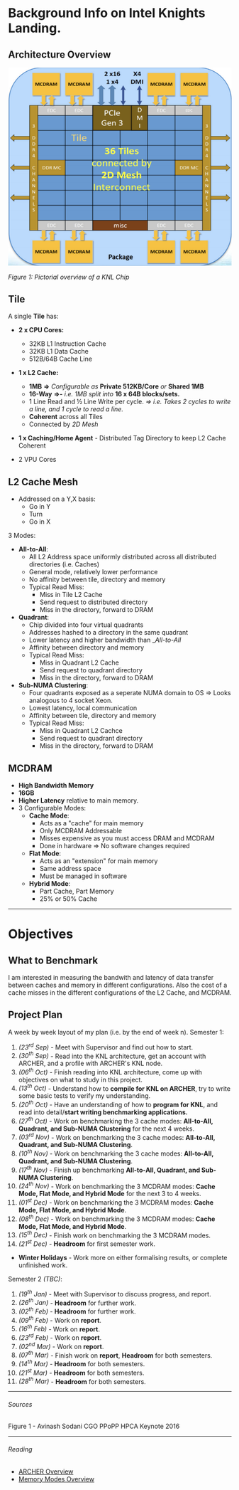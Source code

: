 # Background Info on Intel Knights Landing.

## Architecture Overview
![[0] - KNL Overview](https://github.com/acwilson96/MicroBenchmarking-KNL/blob/master/KNL_Overview.png "[0] - KNL Overview")

_Figure 1: Pictorial overview of a KNL Chip_

## Tile
A single __Tile__ has:
* __2 x CPU Cores:__
  * 32KB L1 Instruction Cache
  * 32KB L1 Data Cache
  * 512B/64B Cache Line
* __1 x L2 Cache:__
  * __1MB__ __=>__ _Configurable as_ __Private 512KB/Core__ _or_ __Shared 1MB__
  * __16-Way__ __=>-__ _i.e. 1MB split into_ __16 x 64B blocks/sets.__
  * 1 Line Read and ½ Line Write per cycle. _=> i.e. Takes 2 cycles to write a line, and 1 cycle to read a line._
  * __Coherent__ across all Tiles
  * Connected by _2D Mesh_

* __1 x Caching/Home Agent__ - Distributed Tag Directory to keep L2 Cache Coherent
* 2 VPU Cores

## L2 Cache Mesh

* Addressed on a Y,X basis:
  * Go in Y
  * Turn
  * Go in X

3 Modes:
  * __All-to-All__:
    * All L2 Address space uniformly distributed across all distributed directories (i.e. Caches)
    * General mode, relatively lower performance
    * No affinity between tile, directory and memory
    * Typical Read Miss:
      * Miss in Tile L2 Cache
      * Send request to distributed directory
      * Miss in the directory, forward to DRAM
  * __Quadrant__:
    * Chip divided into four virtual quadrants
    * Addresses hashed to a directory in the same quadrant
    * Lower latency and higher bandwidth than __All-to-All_
    * Affinity between directory and memory
    * Typical Read Miss:
      * Miss in Quadrant L2 Cache
      * Send request to quadrant directory
      * Miss in the directory, forward to DRAM
  * __Sub-NUMA Clustering__:
    * Four quadrants exposed as a seperate NUMA domain to OS => Looks analogous to 4 socket Xeon.
    * Lowest latency, local communication
    * Affinity between tile, directory and memory
    * Typical Read Miss:
      * Miss in Quadrant L2 Cachce
      * Send request to quadrant directory
      * Miss in the directory, forward to DRAM

## MCDRAM

* __High Bandwidth Memory__
* __16GB__
* __Higher Latency__ relative to main memory.
* 3 Configurable Modes:
  * __Cache Mode__:
    * Acts as a "cache" for main memory
    * Only MCDRAM Addressable
    * Misses expensive as you must access DRAM and MCDRAM
    * Done in hardware => No software changes required
  * __Flat Mode__:
    * Acts as an "extension" for main memory
    * Same address space
    * Must be managed in software
  * __Hybrid Mode__:
    * Part Cache, Part Memory
    * 25% or 50% Cache

---

# Objectives

## What to Benchmark

I am interested in measuring the bandwith and latency of data transfer between caches and memory in different configurations. Also the cost of a cache misses in the different configurations of the L2 Cache, and MCDRAM.

## Project Plan

A week by week layout of my plan (i.e. by the end of week n).
Semester 1:
  1. _(23<sup>rd</sup> Sep)_ - Meet with Supervisor and find out how to start.
  2. _(30<sup>th</sup> Sep)_ - Read into the KNL architecture, get an account with ARCHER, and a profile with ARCHER's KNL node.
  3. _(06<sup>th</sup> Oct)_ - Finish reading into KNL architecture, come up with objectives on what to study in this project.
  4. _(13<sup>th</sup> Oct)_ - Understand how to __compile for KNL on ARCHER__, try to write some basic tests to verify my understanding.
  5. _(20<sup>th</sup> Oct)_ - Have an understanding of how to __program for KNL__, and read into detail/__start writing benchmarking applications.__
  6. _(27<sup>th</sup> Oct)_ - Work on benchmarking the 3 cache modes: __All-to-All, Quadrant, and Sub-NUMA Clustering__ for the next 4 weeks.
  7. _(03<sup>rd</sup> Nov)_ - Work on benchmarking the 3 cache modes: __All-to-All, Quadrant, and Sub-NUMA Clustering__.
  8. _(10<sup>th</sup> Nov)_ - Work on benchmarking the 3 cache modes: __All-to-All, Quadrant, and Sub-NUMA Clustering__.
  9. _(17<sup>th</sup> Nov)_ - Finish up benchmarking __All-to-All, Quadrant, and Sub-NUMA Clustering__.
  10. _(24<sup>th</sup> Nov)_ - Work on benchmarking the 3 MCDRAM modes: __Cache Mode, Flat Mode, and Hybrid Mode__ for the next 3 to 4 weeks.
  11. _(01<sup>st</sup> Dec)_ - Work on benchmarking the 3 MCDRAM modes: __Cache Mode, Flat Mode, and Hybrid Mode__.
  12. _(08<sup>th</sup> Dec)_ - Work on benchmarking the 3 MCDRAM modes: __Cache Mode, Flat Mode, and Hybrid Mode__.
  13. _(15<sup>th</sup> Dec)_ - Finish work on benchmarking the 3 MCDRAM modes.
  14. _(21<sup>st</sup> Dec)_ - __Headroom__ for first semester work.
  
* __Winter Holidays__ - Work more on either formalising results, or complete unfinished work.

Semester 2 _(TBC)_:
  1. _(19<sup>th</sup> Jan)_ - Meet with Supervisor to discuss progress, and report.
  2. _(26<sup>th</sup> Jan)_ - __Headroom__ for further work.
  3. _(02<sup>th</sup> Feb)_ - __Headroom__ for further work.
  4. _(09<sup>th</sup> Feb)_ - Work on __report__.
  5. _(16<sup>th</sup> Feb)_ - Work on __report__.
  6. _(23<sup>rd</sup> Feb)_ - Work on __report__.
  7. _(02<sup>nd</sup> Mar)_ - Work on __report__.
  6. _(07<sup>th</sup> Mar)_ - Finish work on __report__, __Headroom__ for both semesters.
  6. _(14<sup>th</sup> Mar)_ - __Headroom__ for both semesters.
  6. _(21<sup>st</sup> Mar)_ - __Headroom__ for both semesters.
  6. _(28<sup>th</sup> Mar)_ - __Headroom__ for both semesters.
  


---
###### Sources
Figure 1 - Avinash Sodani CGO PPoPP HPCA Keynote 2016

---
###### Reading
* [ARCHER Overview](http://www.archer.ac.uk/training/course-material/2016/11/161101_KNL_EPCC/Slides/L01-IntroductionToKNL.pdf)
* [Memory Modes Overview](https://www.alcf.anl.gov/files/HC27.25.710-Knights-Landing-Sodani-Intel.pdf)
